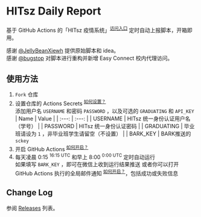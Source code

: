 # HITsz Daily Report

基于 GitHub Actions 的「HITsz 疫情系统」<sup>[访问入口](http://xgsm.hitsz.edu.cn/zhxy-xgzs/xg_mobile/xs/yqxx)</sup> 定时自动上报脚本，开箱即用。

感谢 [@JellyBeanXiewh](https://github.com/JellyBeanXiewh/) 提供原始脚本和 idea。  
感谢 [@bugstop](https://github.com/bugstop/) 对脚本进行重构并新增 Easy Connect 校内代理访问。

## 使用方法

1. `Fork` 仓库
2. 设置仓库的 Actions Secrets <sup>[如何设置？](./how-to-enable-actions/#添加-Secrets)</sup>  
   添加用户名 `USERNAME` 和密码 `PASSWORD` ，以及可选的 `GRADUATING` 和 `API_KEY`
   | Name | Value |
   | :---: | :---: |
   | USERNAME | HITsz 统一身份认证用户名（学号） |
   | PASSWORD | HITsz 统一身份认证密码 |
   | GRADUATING | 毕业班请设为 `1` ，非毕业班学生请留空（不设置） |
   | BARK_KEY | BARK推送的 `sckey` 
3. 开启 GitHub Actions <sup>[如何开启？](./how-to-enable-actions/#启用-Actions)</sup>
4. 每天凌晨 0:15 <sup>16:15 UTC</sup> 和早上 8:00 <sup>0:00 UTC</sup> 定时自动运行  
   如果填写 `BARK_KEY` ，即可在微信上收到运行结果推送 
   或者你可以打开 GitHub Actions 执行的全局邮件通知 <sup>[如何开启？](./how-to-enable-actions/#设置邮件提醒)</sup>，包括成功或失败信息

## Change Log

参阅 [Releases](https://github.com/JalinWang/HITsz-daily-report/releases) 列表。
